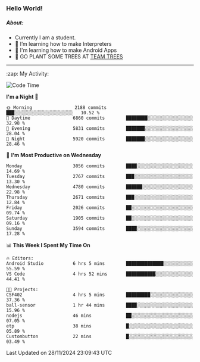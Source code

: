 ### Hello World!

##### About:
- Currently I am a student.
- 🌱 I’m learning how to make Interpreters
- 🌱 I'm learning how to make Android Apps
- 🌱 GO PLANT SOME TREES AT [TEAM TREES](https://teamtrees.org/)

---
  <summary>:zap: My Activity:</summary>
  
<!--START_SECTION:waka-->
![Code Time](http://img.shields.io/badge/Code%20Time-1%2C640%20hrs%2035%20mins-blue)

**I'm a Night 🦉** 

```text
🌞 Morning                2188 commits        ███░░░░░░░░░░░░░░░░░░░░░░   10.52 % 
🌆 Daytime                6860 commits        ████████░░░░░░░░░░░░░░░░░   32.98 % 
🌃 Evening                5831 commits        ███████░░░░░░░░░░░░░░░░░░   28.04 % 
🌙 Night                  5920 commits        ███████░░░░░░░░░░░░░░░░░░   28.46 % 
```
📅 **I'm Most Productive on Wednesday** 

```text
Monday                   3056 commits        ████░░░░░░░░░░░░░░░░░░░░░   14.69 % 
Tuesday                  2767 commits        ███░░░░░░░░░░░░░░░░░░░░░░   13.30 % 
Wednesday                4780 commits        ██████░░░░░░░░░░░░░░░░░░░   22.98 % 
Thursday                 2671 commits        ███░░░░░░░░░░░░░░░░░░░░░░   12.84 % 
Friday                   2026 commits        ██░░░░░░░░░░░░░░░░░░░░░░░   09.74 % 
Saturday                 1905 commits        ██░░░░░░░░░░░░░░░░░░░░░░░   09.16 % 
Sunday                   3594 commits        ████░░░░░░░░░░░░░░░░░░░░░   17.28 % 
```


📊 **This Week I Spent My Time On** 

```text
🔥 Editors: 
Android Studio           6 hrs 5 mins        ██████████████░░░░░░░░░░░   55.59 % 
VS Code                  4 hrs 52 mins       ███████████░░░░░░░░░░░░░░   44.41 % 

🐱‍💻 Projects: 
CSF402                   4 hrs 5 mins        █████████░░░░░░░░░░░░░░░░   37.36 % 
ball-sensor              1 hr 44 mins        ████░░░░░░░░░░░░░░░░░░░░░   15.96 % 
nodejs                   46 mins             ██░░░░░░░░░░░░░░░░░░░░░░░   07.05 % 
etp                      38 mins             █░░░░░░░░░░░░░░░░░░░░░░░░   05.89 % 
Custombutton             22 mins             █░░░░░░░░░░░░░░░░░░░░░░░░   03.49 % 
```


 Last Updated on 28/11/2024 23:09:43 UTC
<!--END_SECTION:waka-->
